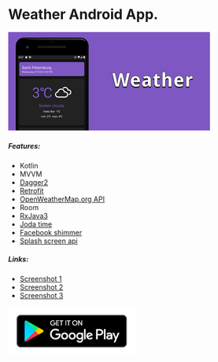 # Weather Android App.
![App logo](https://github.com/NightGoat/WeatherAndroidApp/blob/master/git%20images/WeatherEngCard.png)
##### Features:
* Kotlin
* MVVM
* [Dagger2](https://github.com/google/dagger)
* [Retrofit](https://github.com/square/retrofit)
* [OpenWeatherMap.org API](https://OpenWeatherMap.org)
* Room
* [RxJava3](https://github.com/ReactiveX/RxJava)
* [Joda time](https://github.com/dlew/joda-time-android)
* [Facebook shimmer](https://github.com/facebook/shimmer-android)
* [Splash screen api](https://developer.android.com/guide/topics/ui/splash-screen)
##### Links:
* [Screenshot 1](https://github.com/NightGoat/WeatherAndroidApp/blob/master/git%20images/Screenshot_1.png)
* [Screenshot 2](https://github.com/NightGoat/WeatherAndroidApp/blob/master/git%20images/Screenshot_2.png)
* [Screenshot 3](https://github.com/NightGoat/WeatherAndroidApp/blob/master/git%20images/Screenshot_3.png)

[<img src="https://github.com/NightGoat/WeatherAndroidApp/blob/master/git%20images/google-play-badge.png" height=100 width=auto>](https://play.google.com/store/apps/details?id=ru.nightgoat.weather/)
